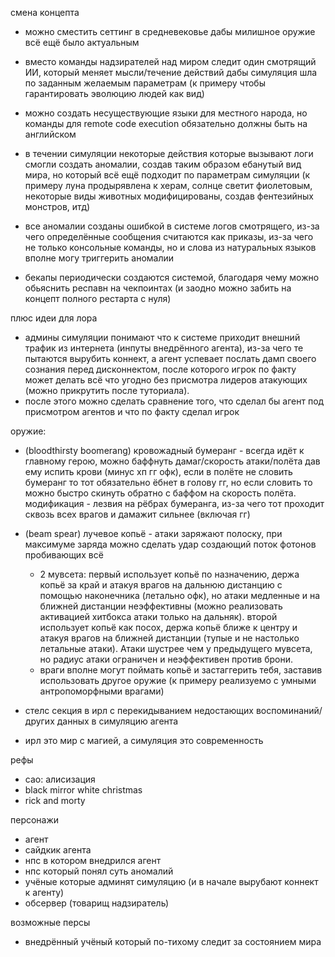 смена концепта
- можно сместить сеттинг в средневековье дабы милишное оружие всё ещё было актуальным
- вместо команды надзирателей над миром следит один смотрящий ИИ, который меняет мысли/течение действий дабы симуляция шла по заданным желаемым параметрам (к примеру чтобы гарантировать эволюцию людей как вид)
- можно создать несуществующие языки для местного народа, но команды для remote code execution обязательно должны быть на английском
- в течении симуляции некоторые действия которые вызывают логи смогли создать аномалии, создав таким образом ебанутый вид мира, но который всё ещё подходит по параметрам симуляции (к примеру луна продырявлена к херам, солнце светит фиолетовым, некоторые виды животных модифицированы, создав фентезийных монстров, итд)
- все аномалии созданы ошибкой в системе логов смотрящего, из-за чего определённые сообщения считаются как приказы, из-за чего не только консольные команды, но и слова из натуральных языков вполне могу триггерить аномалии

- бекапы периодически создаются системой, благодаря чему можно обьяснить респавн на чекпоинтах (и заодно можно забить на концепт полного рестарта с нуля)

плюс идеи для лора
- админы симуляции понимают что к системе приходит внешний трафик из интернета (инпуты внедрённого агента), из-за чего те пытаются вырубить коннект, а агент успевает послать дамп своего сознания перед дисконнектом, после которого игрок по факту может делать всё что угодно без присмотра лидеров атакующих (можно прикрутить после туториала).
- после этого можно сделать сравнение того, что сделал бы агент под присмотром агентов и что по факту сделал игрок

оружие:
- (bloodthirsty boomerang) кровожадный бумеранг - всегда идёт к главному герою, можно баффнуть дамаг/скорость атаки/полёта дав ему испить крови (минус хп гг офк), если в полёте не словить бумеранг то тот обязательно ёбнет в голову гг, но если словить то можно быстро скинуть обратно с баффом на скорость полёта. модификация - лезвия на рёбрах бумеранга, из-за чего тот проходит сквозь всех врагов и дамажит сильнее (включая гг)
- (beam spear) лучевое копьё - атаки заряжают полоску, при максимуме заряда можно сделать удар создающий поток фотонов пробивающих всё
    - 2 мувсета: первый использует копьё по назначению, держа копьё за край и атакуя врагов на дальнюю дистанцию с помощью наконечника (летально офк), но атаки медленные и на ближней дистанции неэффективны (можно реализовать активацией хитбокса атаки только на дальняк). второй использует копьё как посох, держа копьё ближе к центру и атакуя врагов на ближней дистанции (тупые и не настолько летальные атаки). Атаки шустрее чем у предыдущего мувсета, но радиус атаки ограничен и неэффективен против брони. 
    - враги вполне могут поймать копьё и застаггерить тебя, заставив использовать другое оружие (к примеру реализуемо с умными антропоморфными врагами)

- стелс секция в ирл с перекидыванием недостающих воспоминаний/других данных в симуляцию агента

- ирл это мир с магией, а симуляция это современность


рефы
- сао: алисизация
- black mirror white christmas
- rick and morty


персонажи
- агент
- сайдкик агента
- нпс в котором внедрился агент
- нпс который понял суть аномалий
- учёные которые админят симуляцию (и в начале вырубают коннект к агенту)
- обсервер (товарищ надзиратель)

возможные персы
- внедрённый учёный который по-тихому следит за состоянием мира